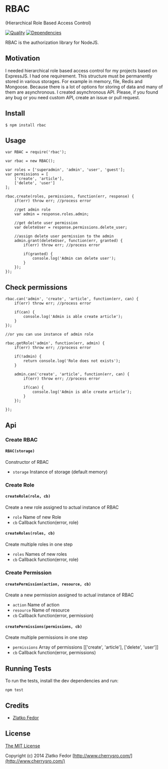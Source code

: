 # RBAC 
(Hierarchical Role Based Access Control)

[![Quality](https://codeclimate.com/github/seeden/rbac.png)](https://codeclimate.com/github/seeden/rbac/badges)
[![Dependencies](https://david-dm.org/seeden/rbac.png)](https://david-dm.org/seeden/rbac)

RBAC is the authorization library for NodeJS. 


## Motivation

I needed hierarchical role based access control for my projects based on ExpressJS. 
I had one requirement. This structure must be permanently stored in various storages. 
For example in memory, file, Redis and Mongoose. 
Because there is a lot of options for storing of data and many of them are asynchronous. 
I created asynchronous API. 
Please, if you found any bug or you need custom API, create an issue or pull request.


## Install

    $ npm install rbac


## Usage

    var RBAC = require('rbac');

    var rbac = new RBAC();

    var roles = ['superadmin', 'admin', 'user', 'guest'];
    var permissions = [
        ['create', 'article'], 
        ['delete', 'user']
    ];

    rbac.create(roles, permissions, function(err, response) {
        if(err) throw err; //process error

        //get admin role
        var admin = response.roles.admin;

        //get delete user permission
        var deleteUser = response.permissions.delete_user;

        //assign delete user permission to the admin
        admin.grant(deleteUser, function(err, granted) {
            if(err) throw err; //process error
            
            if(granted) {
                console.log('Admin can delete user');    
            }
        }); 
    });

## Check permissions

    rbac.can('admin', 'create', 'article', function(err, can) {
        if(err) throw err; //process error
            
        if(can) {
            console.log('Admin is able create article');    
        }
    });

    //or you can use instance of admin role

    rbac.getRole('admin', function(err, admin) {
        if(err) throw err; //process error

        if(!admin) {
            return console.log('Role does not exists');
        }

        admin.can('create', 'article', function(err, can) {
            if(err) throw err; //process error
            
            if(can) {
                console.log('Admin is able create article');    
            }
        }); 

    });

## Api 

### Create RBAC

#### `RBAC(storage)`

Constructor of RBAC

* `storage` Instance of storage (default memory)


### Create Role

#### `createRole(role, cb) `

Create a new role assigned to actual instance of RBAC

* `role` Name of new Role
* `cb` Callback function(error, role)

#### `createRoles(roles, cb) `

Create multiple roles in one step

* `roles` Names of new roles
* `cb` Callback function(error, role)


### Create Permission

#### `createPermission(action, resource, cb) `

Create a new permission assigned to actual instance of RBAC

* `action` Name of action
* `resource` Name of resource
* `cb` Callback function(error, permission)

#### `createPermissions(permissions, cb) `

Create multiple permissions in one step

* `permissions` Array of permissions [['create', 'article'], ['delete', 'user']]
* `cb` Callback function(error, permissions)



## Running Tests

To run the tests, install the dev dependencies and run:
    
    npm test


    
## Credits

  - [Zlatko Fedor](http://github.com/seeden)

## License

[The MIT License](http://opensource.org/licenses/MIT)

Copyright (c) 2014 Zlatko Fedor [http://www.cherrysro.com/](http://www.cherrysro.com/)